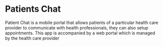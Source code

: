 # Patients Chat
Patient Chat is a mobile portal that allows patients of a particular health care provider to communicate with health professionals, they can also setup appointments. This app is accompanied by a web portal which is managed by the health care provider
